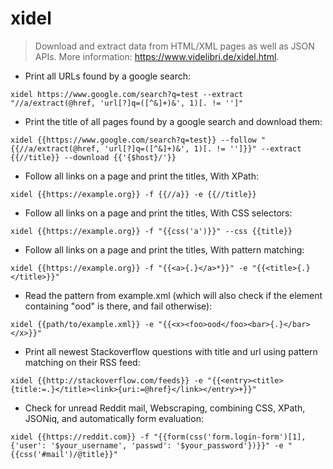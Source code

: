 # xidel

> Download and extract data from HTML/XML pages as well as JSON APIs.
> More information: <https://www.videlibri.de/xidel.html>.

- Print all URLs found by a google search:

`xidel https://www.google.com/search?q=test --extract "//a/extract(@href, 'url[?]q=([^&]+)&', 1)[. != '']"`

- Print the title of all pages found by a google search and download them:

`xidel {{https://www.google.com/search?q=test}} --follow "{{//a/extract(@href, 'url[?]q=([^&]+)&', 1)[. != '']}}" --extract {{//title}} --download {{'{$host}/'}}`

- Follow all links on a page and print the titles, With XPath:

`xidel {{https://example.org}} -f {{//a}} -e {{//title}}`

- Follow all links on a page and print the titles, With CSS selectors:

`xidel {{https://example.org}} -f "{{css('a')}}" --css {{title}}`

- Follow all links on a page and print the titles, With pattern matching:

`xidel {{https://example.org}} -f "{{<a>{.}</a>*}}" -e "{{<title>{.}</title>}}"`

- Read the pattern from example.xml (which will also check if the element containing "ood" is there, and fail otherwise):

`xidel {{path/to/example.xml}} -e "{{<x><foo>ood</foo><bar>{.}</bar></x>}}"`

- Print all newest Stackoverflow questions with title and url using pattern matching on their RSS feed:

`xidel {{http://stackoverflow.com/feeds}} -e "{{<entry><title>{title:=.}</title><link>{uri:=@href}</link></entry>+}}"`

- Check for unread Reddit mail, Webscraping, combining CSS, XPath, JSONiq, and automatically form evaluation:

`xidel {{https://reddit.com}} -f "{{form(css('form.login-form')[1], {'user': '$your_username', 'passwd': '$your_password'})}}" -e "{{css('#mail')/@title}}"`
